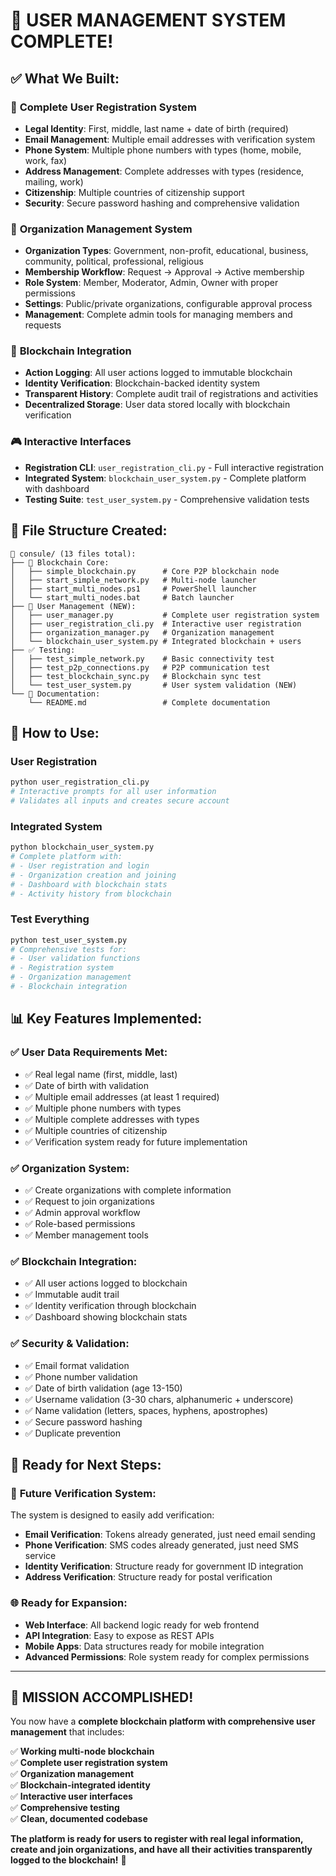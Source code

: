 # 🎉 USER MANAGEMENT SYSTEM COMPLETE!

## ✅ **What We Built:**

### 👥 **Complete User Registration System**
- **Legal Identity**: First, middle, last name + date of birth (required)
- **Email Management**: Multiple email addresses with verification system
- **Phone System**: Multiple phone numbers with types (home, mobile, work, fax)
- **Address Management**: Complete addresses with types (residence, mailing, work)
- **Citizenship**: Multiple countries of citizenship support
- **Security**: Secure password hashing and comprehensive validation

### 🏢 **Organization Management System**
- **Organization Types**: Government, non-profit, educational, business, community, political, professional, religious
- **Membership Workflow**: Request → Approval → Active membership
- **Role System**: Member, Moderator, Admin, Owner with proper permissions
- **Settings**: Public/private organizations, configurable approval process
- **Management**: Complete admin tools for managing members and requests

### 🔗 **Blockchain Integration**
- **Action Logging**: All user actions logged to immutable blockchain
- **Identity Verification**: Blockchain-backed identity system
- **Transparent History**: Complete audit trail of registrations and activities
- **Decentralized Storage**: User data stored locally with blockchain verification

### 🎮 **Interactive Interfaces**
- **Registration CLI**: `user_registration_cli.py` - Full interactive registration
- **Integrated System**: `blockchain_user_system.py` - Complete platform with dashboard
- **Testing Suite**: `test_user_system.py` - Comprehensive validation tests

## 📁 **File Structure Created:**

```
📁 consule/ (13 files total):
├── 🔗 Blockchain Core:
│   ├── simple_blockchain.py      # Core P2P blockchain node
│   ├── start_simple_network.py   # Multi-node launcher
│   ├── start_multi_nodes.ps1     # PowerShell launcher
│   └── start_multi_nodes.bat     # Batch launcher
├── 👥 User Management (NEW):
│   ├── user_manager.py           # Complete user registration system
│   ├── user_registration_cli.py  # Interactive user registration
│   ├── organization_manager.py   # Organization management
│   └── blockchain_user_system.py # Integrated blockchain + users
├── ✅ Testing:
│   ├── test_simple_network.py    # Basic connectivity test
│   ├── test_p2p_connections.py   # P2P communication test
│   ├── test_blockchain_sync.py   # Blockchain sync test
│   └── test_user_system.py       # User system validation (NEW)
└── 📖 Documentation:
    └── README.md                 # Complete documentation
```

## 🚀 **How to Use:**

### User Registration
```bash
python user_registration_cli.py
# Interactive prompts for all user information
# Validates all inputs and creates secure account
```

### Integrated System
```bash
python blockchain_user_system.py
# Complete platform with:
# - User registration and login
# - Organization creation and joining  
# - Dashboard with blockchain stats
# - Activity history from blockchain
```

### Test Everything
```bash
python test_user_system.py
# Comprehensive tests for:
# - User validation functions
# - Registration system
# - Organization management
# - Blockchain integration
```

## 📊 **Key Features Implemented:**

### ✅ **User Data Requirements Met:**
- ✅ Real legal name (first, middle, last)
- ✅ Date of birth with validation
- ✅ Multiple email addresses (at least 1 required)
- ✅ Multiple phone numbers with types
- ✅ Multiple complete addresses with types
- ✅ Multiple countries of citizenship
- ✅ Verification system ready for future implementation

### ✅ **Organization System:**
- ✅ Create organizations with complete information
- ✅ Request to join organizations
- ✅ Admin approval workflow
- ✅ Role-based permissions
- ✅ Member management tools

### ✅ **Blockchain Integration:**
- ✅ All user actions logged to blockchain
- ✅ Immutable audit trail
- ✅ Identity verification through blockchain
- ✅ Dashboard showing blockchain stats

### ✅ **Security & Validation:**
- ✅ Email format validation
- ✅ Phone number validation
- ✅ Date of birth validation (age 13-150)
- ✅ Username validation (3-30 chars, alphanumeric + underscore)
- ✅ Name validation (letters, spaces, hyphens, apostrophes)
- ✅ Secure password hashing
- ✅ Duplicate prevention

## 🎯 **Ready for Next Steps:**

### 🔮 **Future Verification System:**
The system is designed to easily add verification:
- **Email Verification**: Tokens already generated, just need email sending
- **Phone Verification**: SMS codes already generated, just need SMS service
- **Identity Verification**: Structure ready for government ID integration
- **Address Verification**: Structure ready for postal verification

### 🌐 **Ready for Expansion:**
- **Web Interface**: All backend logic ready for web frontend
- **API Integration**: Easy to expose as REST APIs
- **Mobile Apps**: Data structures ready for mobile integration
- **Advanced Permissions**: Role system ready for complex permissions

---

## 🎉 **MISSION ACCOMPLISHED!**

You now have a **complete blockchain platform with comprehensive user management** that includes:

✅ **Working multi-node blockchain**  
✅ **Complete user registration system**  
✅ **Organization management**  
✅ **Blockchain-integrated identity**  
✅ **Interactive user interfaces**  
✅ **Comprehensive testing**  
✅ **Clean, documented codebase**  

**The platform is ready for users to register with real legal information, create and join organizations, and have all their activities transparently logged to the blockchain!** 🚀